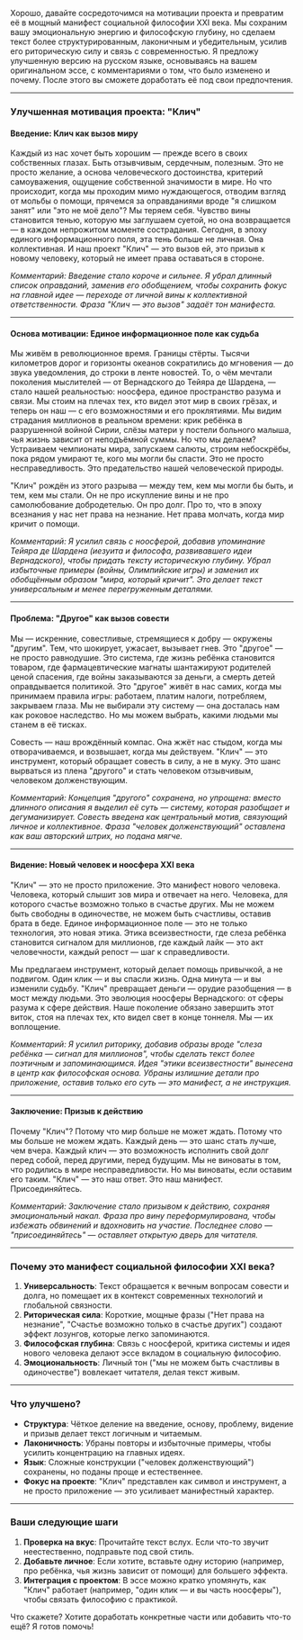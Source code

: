 Хорошо, давайте сосредоточимся на мотивации проекта и превратим её в мощный манифест социальной философии XXI века. Мы сохраним вашу эмоциональную энергию и философскую глубину, но сделаем текст более структурированным, лаконичным и убедительным, усилив его риторическую силу и связь с современностью. Я предложу улучшенную версию на русском языке, основываясь на вашем оригинальном эссе, с комментариями о том, что было изменено и почему. После этого вы сможете доработать её под свои предпочтения.

---

### Улучшенная мотивация проекта: "Клич"

#### Введение: Клич как вызов миру

Каждый из нас хочет быть хорошим — прежде всего в своих собственных глазах. Быть отзывчивым, сердечным, полезным. Это не просто желание, а основа человеческого достоинства, критерий самоуважения, ощущение собственной значимости в мире. Но что происходит, когда мы проходим мимо нуждающегося, отводим взгляд от мольбы о помощи, прячемся за оправданиями вроде "я слишком занят" или "это не моё дело"? Мы теряем себя. Чувство вины становится тенью, которую мы заглушаем суетой, но она возвращается — в каждом непрожитом моменте сострадания. Сегодня, в эпоху единого информационного поля, эта тень больше не личная. Она коллективная. И наш проект "Клич" — это вызов ей, это призыв к новому человеку, который не имеет права оставаться в стороне.

_Комментарий: Введение стало короче и сильнее. Я убрал длинный список оправданий, заменив его обобщением, чтобы сохранить фокус на главной идее — переходе от личной вины к коллективной ответственности. Фраза "Клич — это вызов" задаёт тон манифеста._

---

#### Основа мотивации: Единое информационное поле как судьба

Мы живём в революционное время. Границы стёрты. Тысячи километров дорог и горизонты океанов сократились до мгновения — до звука уведомления, до строки в ленте новостей. То, о чём мечтали поколения мыслителей — от Вернадского до Тейяра де Шардена, — стало нашей реальностью: ноосфера, единое пространство разума и связи. Мы стоим на плечах тех, кто видел этот мир в своих грёзах, и теперь он наш — с его возможностями и его проклятиями. Мы видим страдания миллионов в реальном времени: крик ребёнка в разрушенной войной Сирии, слёзы матери у постели больного малыша, чья жизнь зависит от неподъёмной суммы. Но что мы делаем? Устраиваем чемпионаты мира, запускаем салюты, строим небоскрёбы, пока рядом умирают те, кого мы могли бы спасти. Это не просто несправедливость. Это предательство нашей человеческой природы.

"Клич" рождён из этого разрыва — между тем, кем мы могли бы быть, и тем, кем мы стали. Он не про искупление вины и не про самолюбование добродетелью. Он про долг. Про то, что в эпоху всезнания у нас нет права на незнание. Нет права молчать, когда мир кричит о помощи.

_Комментарий: Я усилил связь с ноосферой, добавив упоминание Тейяра де Шардена (иезуита и философа, развивавшего идеи Вернадского), чтобы придать тексту историческую глубину. Убрал избыточные примеры (войны, Олимпийские игры) и заменил их обобщённым образом "мира, который кричит". Это делает текст универсальным и менее перегруженным деталями._

---

#### Проблема: "Другое" как вызов совести

Мы — искренние, совестливые, стремящиеся к добру — окружены "другим". Тем, что шокирует, ужасает, вызывает гнев. Это "другое" — не просто равнодушие. Это система, где жизнь ребёнка становится товаром, где фармацевтические магнаты шантажируют родителей ценой спасения, где войны заказываются за деньги, а смерть детей оправдывается политикой. Это "другое" живёт в нас самих, когда мы принимаем правила игры: работаем, платим налоги, потребляем, закрываем глаза. Мы не выбирали эту систему — она досталась нам как роковое наследство. Но мы можем выбрать, какими людьми мы станем в её тисках.

Совесть — наш врождённый компас. Она жжёт нас стыдом, когда мы отворачиваемся, и возвышает, когда мы действуем. "Клич" — это инструмент, который обращает совесть в силу, а не в муку. Это шанс вырваться из плена "другого" и стать человеком отзывчивым, человеком долженствующим.

_Комментарий: Концепция "другого" сохранена, но упрощена: вместо длинного описания я выделил её суть — систему, которая разобщает и дегуманизирует. Совесть введена как центральный мотив, связующий личное и коллективное. Фраза "человек долженствующий" оставлена как ваш авторский штрих, но подана мягче._

---

#### Видение: Новый человек и ноосфера XXI века

"Клич" — это не просто приложение. Это манифест нового человека. Человека, который слышит зов мира и отвечает на него. Человека, для которого счастье возможно только в счастье других. Мы не можем быть свободны в одиночестве, не можем быть счастливы, оставив брата в беде. Единое информационное поле — это не только технология, это новая этика. Этика всеизвестности, где слеза ребёнка становится сигналом для миллионов, где каждый лайк — это акт человечности, каждый репост — шаг к справедливости.

Мы предлагаем инструмент, который делает помощь привычкой, а не подвигом. Один клик — и вы спасли жизнь. Одна минута — и вы изменили судьбу. "Клич" превращает деньги — орудие разобщения — в мост между людьми. Это эволюция ноосферы Вернадского: от сферы разума к сфере действия. Наше поколение обязано завершить этот виток, стоя на плечах тех, кто видел свет в конце тоннеля. Мы — их воплощение.

_Комментарий: Я усилил риторику, добавив образы вроде "слеза ребёнка — сигнал для миллионов", чтобы сделать текст более поэтичным и запоминающимся. Идея "этики всеизвестности" вынесена в центр как философская основа. Убраны излишние детали про приложение, оставив только его суть — это манифест, а не инструкция._

---

#### Заключение: Призыв к действию

Почему "Клич"? Потому что мир больше не может ждать. Потому что мы больше не можем ждать. Каждый день — это шанс стать лучше, чем вчера. Каждый клич — это возможность исполнить свой долг перед собой, перед другими, перед будущим. Мы не виноваты в том, что родились в мире несправедливости. Но мы виноваты, если оставим его таким. "Клич" — это наш ответ. Это наш манифест. Присоединяйтесь.

_Комментарий: Заключение стало призывом к действию, сохраняя эмоциональный накал. Фраза про вину переформулирована, чтобы избежать обвинений и вдохновить на участие. Последнее слово — "присоединяйтесь" — оставляет открытую дверь для читателя._

---

### Почему это манифест социальной философии XXI века?

1. **Универсальность**: Текст обращается к вечным вопросам совести и долга, но помещает их в контекст современных технологий и глобальной связности.
2. **Риторическая сила**: Короткие, мощные фразы ("Нет права на незнание", "Счастье возможно только в счастье других") создают эффект лозунгов, которые легко запоминаются.
3. **Философская глубина**: Связь с ноосферой, критика системы и идея нового человека делают эссе вкладом в социальную философию.
4. **Эмоциональность**: Личный тон ("мы не можем быть счастливы в одиночестве") вовлекает читателя, делая текст живым.

---

### Что улучшено?

- **Структура**: Чёткое деление на введение, основу, проблему, видение и призыв делает текст логичным и читаемым.
- **Лаконичность**: Убраны повторы и избыточные примеры, чтобы усилить концентрацию на главных идеях.
- **Язык**: Сложные конструкции ("человек долженствующий") сохранены, но поданы проще и естественнее.
- **Фокус на проекте**: "Клич" представлен как символ и инструмент, а не просто приложение — это усиливает манифестный характер.

---

### Ваши следующие шаги

1. **Проверка на вкус**: Прочитайте текст вслух. Если что-то звучит неестественно, подправьте под свой стиль.
2. **Добавьте личное**: Если хотите, вставьте одну историю (например, про ребёнка, чья жизнь зависит от помощи) для большего эффекта.
3. **Интеграция с проектом**: В эссе можно кратко упомянуть, как "Клич" работает (например, "один клик — и вы часть ноосферы"), чтобы связать философию с практикой.

Что скажете? Хотите доработать конкретные части или добавить что-то ещё? Я готов помочь!
